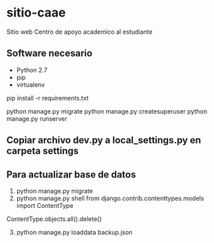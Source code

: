 # sitio-caae
Sitio web Centro de apoyo academico al estudiante

## Software necesario 

* Python 2.7
* pip 
* virtualenv

pip install -r requirements.txt

python manage.py migrate
python manage.py createsuperuser
python manage.py runserver

## Copiar archivo dev.py a local_settings.py en carpeta settings


## Para actualizar base de datos
1. python manage.py migrate
2. python manage.py shell
from django.contrib.contenttypes.models import ContentType

ContentType.objects.all().delete()

3. python manage.py loaddata backup.json
